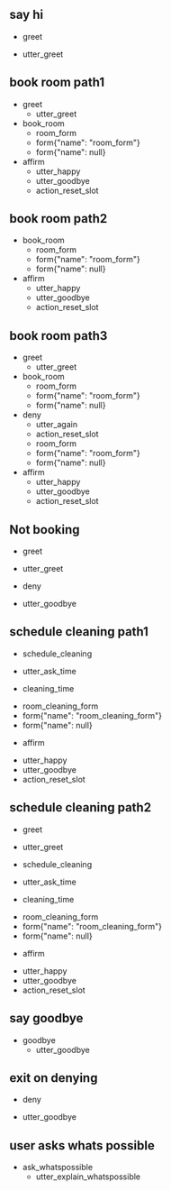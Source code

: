 ## say hi
* greet
 - utter_greet
 
## book room path1  
* greet
  - utter_greet
* book_room
    - room_form
    - form{"name": "room_form"}
    - form{"name": null}
* affirm
    - utter_happy
    - utter_goodbye
    - action_reset_slot

## book room path2  
* book_room
    - room_form
    - form{"name": "room_form"}
    - form{"name": null}
* affirm
    - utter_happy
    - utter_goodbye
    - action_reset_slot

## book room path3  
* greet
  - utter_greet
* book_room
    - room_form
    - form{"name": "room_form"}
    - form{"name": null}
* deny
    - utter_again
    - action_reset_slot
    - room_form
    - form{"name": "room_form"}
    - form{"name": null}
* affirm
    - utter_happy
    - utter_goodbye
    - action_reset_slot
    
## Not booking
* greet
 - utter_greet
* deny
 - utter_goodbye
 
 
## schedule cleaning path1 
* schedule_cleaning
 - utter_ask_time
* cleaning_time
 - room_cleaning_form  
 - form{"name": "room_cleaning_form"}
 - form{"name": null}
* affirm
 - utter_happy
 - utter_goodbye
 - action_reset_slot

## schedule cleaning path2 
* greet
 - utter_greet
* schedule_cleaning
 - utter_ask_time
* cleaning_time
 - room_cleaning_form  
 - form{"name": "room_cleaning_form"}
 - form{"name": null}
* affirm
 - utter_happy
 - utter_goodbye
 - action_reset_slot

## say goodbye
* goodbye
  - utter_goodbye

## exit on denying
* deny
 - utter_goodbye  

## user asks whats possible
* ask_whatspossible
  - utter_explain_whatspossible

